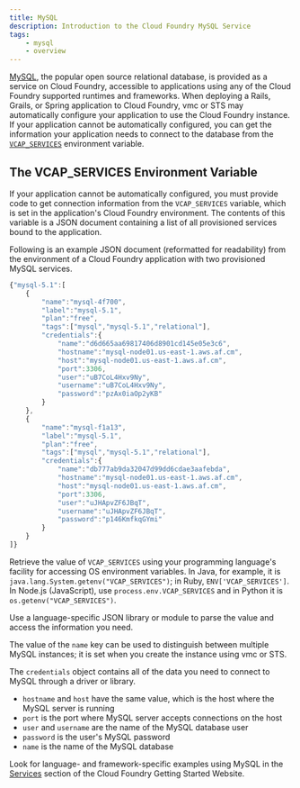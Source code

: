 ```yaml
---
title: MySQL
description: Introduction to the Cloud Foundry MySQL Service
tags:
    - mysql
    - overview
---
```


[MySQL](http://www.mysql.com/products/community), the popular open source relational database, is provided as a service on Cloud Foundry, accessible to applications using any of the Cloud Foundry supported runtimes and frameworks. When deploying a Rails, Grails, or Spring application to Cloud Foundry, vmc or STS may automatically configure your application to use the Cloud Foundry instance. If your application cannot be automatically configured, you can get the information your application needs to connect to the database from the [`VCAP_SERVICES`](#the-vcap_services-environment-variable) environment variable.

## The VCAP_SERVICES Environment Variable

If your application cannot be automatically configured, you must provide code to get connection information from the `VCAP_SERVICES` variable, which is set in the application's Cloud Foundry environment. The contents of this variable is a JSON document containing a list of all provisioned services bound to the application.

Following is an example JSON document (reformatted for readability) from the environment of a Cloud Foundry application with two provisioned MySQL services.

``` javascript
{"mysql-5.1":[
    {
        "name":"mysql-4f700",
        "label":"mysql-5.1",
        "plan":"free",
        "tags":["mysql","mysql-5.1","relational"],
        "credentials":{
            "name":"d6d665aa69817406d8901cd145e05e3c6",
            "hostname":"mysql-node01.us-east-1.aws.af.cm",
            "host":"mysql-node01.us-east-1.aws.af.cm",
            "port":3306,
            "user":"uB7CoL4Hxv9Ny",
            "username":"uB7CoL4Hxv9Ny",
            "password":"pzAx0iaOp2yKB"
        }
    },
    {
        "name":"mysql-f1a13",
        "label":"mysql-5.1",
        "plan":"free",
        "tags":["mysql","mysql-5.1","relational"],
        "credentials":{
            "name":"db777ab9da32047d99dd6cdae3aafebda",
            "hostname":"mysql-node01.us-east-1.aws.af.cm",
            "host":"mysql-node01.us-east-1.aws.af.cm",
            "port":3306,
            "user":"uJHApvZF6JBqT",
            "username":"uJHApvZF6JBqT",
            "password":"p146KmfkqGYmi"
        }
    }
]}
```

Retrieve the value of `VCAP_SERVICES` using your programming language's facility for accessing OS environment variables. In Java, for example, it is `java.lang.System.getenv("VCAP_SERVICES")`; in  Ruby, `ENV['VCAP_SERVICES']`. In Node.js (JavaScript), use `process.env.VCAP_SERVICES` and in Python it is `os.getenv("VCAP_SERVICES")`.

Use a language-specific JSON library or module to parse the value and access the information you need.

The value of the `name` key can be used to distinguish between multiple MySQL instances; it is set when you create the instance using vmc or STS.

The `credentials` object contains all of the data you need to connect to MySQL through a driver or library.

+ `hostname` and `host` have the same value, which is the host where the MySQL server is running
+ `port` is the port where MySQL server accepts connections on the host
+ `user` and `username` are the name of the MySQL database user
+ `password` is the user's MySQL password
+ `name` is the name of the MySQL database

Look for language- and framework-specific examples using MySQL in the [Services](/services.html) section of the Cloud Foundry Getting Started Website.